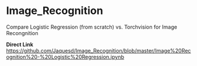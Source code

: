 # Image_Recognition
Compare Logistic Regression (from scratch) vs. Torchvision for Image Recongnition

**Direct Link**
https://github.com/Jaquesd/Image_Recognition/blob/master/Image%20Recognition%20-%20Logistic%20Regression.ipynb

